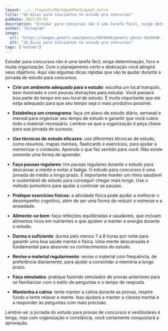 ```yaml
---
layout: ../../layouts/MarkdownPostLayout.astro
title: "10 dicas para iniciantes no estudo pra concursos"
pubDate: 2023-03-03
description: "Estudar para concursos não é uma tarefa fácil, exige determinação, foco e muita organização. Com o planejamento certo e dedicação você atingirá seus objetivos"
author: "Estugram"
image:
  url: "https://images.pexels.com/photos/9429448/pexels-photo-9429448.jpeg?auto=compress&cs=tinysrgb&w=1260&h=750&dpr=1"
  alt: "10 dicas para iniciantes no estudo pra concursos"
tags: ["estudo"]
---
```


Estudar para concursos não é uma tarefa fácil, exige determinação, foco e muita organização. Com o planejamento certo e dedicação você atingirá seus objetivos.
Aqui vão algumas dicas rápidas que vão te ajudar durante a jornada de estudo para concursos.

- **Crie um ambiente adequado para o estudo**: escolha um local tranquilo, bem iluminado e com poucas distrações para estudar. Você passará boa parte do tempo em seu local de estudo. É muito importante que ele estja adequado para que seu tempo seja o mais produtivo possível.

- **Estabeleça um cronograma**: faça um plano de estudo diário, semanal e mensal para organizar seu tempo de estudo e garantir que você cubra todo o material necessário. Lembre-se que a organização é peça chave para sua jornada de sucesso.

- **Use técnicas de estudo eficazes**: use diferentes técnicas de estudo, como resumos, mapas mentais, flashcards e exercícios, para ajudar a memorizar o conteúdo. Aprenda o que faz sentido para você. Não existe somente uma forma de aprender.

- **Faça pausas regulares**: tire pausas regulares durante o estudo para descansar a mente e evitar a fadiga. O estudo para concursos é uma jornada de médio a longo prazo. É importante manter um ritmo saudável e sustentável de estudo para conseguir chegar mais longe. Use o método pomodoro para ajudar a controlar as pausas.

- **Pratique exercícios físicos**: a atividade física pode ajudar a melhorar o desempenho cognitivo, além de ser uma forma de reduzir o estresse e a ansiedade.

- **Alimente-se bem**: faça refeições equilibradas e saudáveis, que incluam alimentos ricos em nutrientes e que ajudem a manter a energia durante o estudo.

- **Durma o suficiente**: durma pelo menos 7 a 8 horas por noite para garantir uma boa saúde mental e física. Uma mente descansada é fundamental para absorver os conhecimentos do estudo.

- **Revise o material regularmente**: revise o material com frequência, de preferência diariamente, para ajudar a consolidar a memória a longo prazo.

- **Faça simulados**: pratique fazendo simulados de provas anteriores para se familiarizar com o estilo de perguntas e o tempo de resposta.

- **Mantenha a calma**: tente manter a calma durante as provas, respire fundo e tente relaxar a mente. Isso ajudará a manter a clareza mental e a responder às perguntas com mais precisão.

Lembre-se: a jornada do estudo para provas de concursos e vestibulares é longa, mas com organização e constância, você certamente conquistará a aprovação.
